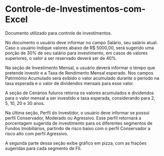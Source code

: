 # Controle-de-Investimentos-com-Excel

Documento utilizado para controle de investimentos.

No documento o usuário deve informar no campo Salário, seu salário atual. Caso o usuário indique valores abaixo de R$ 5000,00, será sugerido uma porção de 30% de seu salário para investimento, em casos de valores superiores, o valor a ser reservado deverá ser de 40%.

Na seção de Investimento Mensal, o usuário deverá informar o tempo que pretende investir e a Taxa de Rendimento Mensal esperado. Nos campos Patrimônio Acumulado será exibido o valor acumulado durante o período na taxa esperada e o valor de dividendos mensais para esse valor. 

A seção de Cenários futuros retorna os valores acumulados e dividendos para o valor mensal a ser investido e taxa esperada, considerando para 2, 5, 10, 20 e 30 anos.

Na última seção, Perfil do Investidor, o usuário deve informar se possui perfil Conservador, Moderado ou Agressivo. Esse perfil retornará a porcentagem sugerida de investimento para os diferentes segmentos de Fundos Imobiliários, partindo de risco baixo com o perfil Conservador a risco alto com perfil Agressivo. 

A segunda parte dessa seção exibe gráfico em pizza, com as frações sugeridas para cada segmento de FII.

